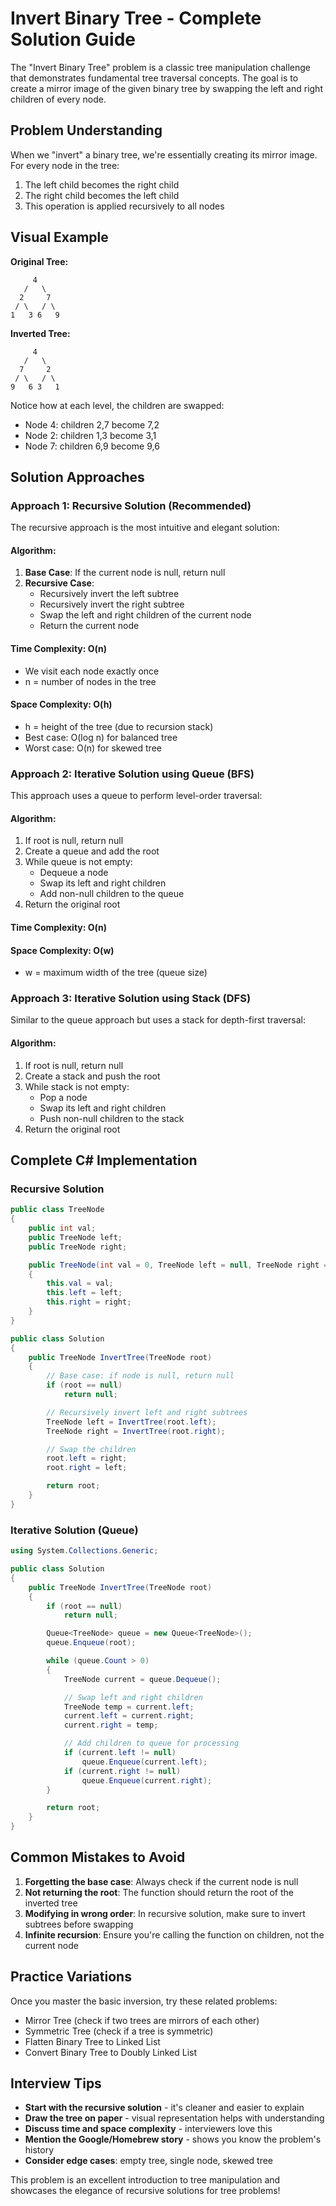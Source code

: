 # Invert Binary Tree - Complete Solution Guide

The "Invert Binary Tree" problem is a classic tree manipulation challenge that demonstrates fundamental tree traversal concepts. The goal is to create a mirror image of the given binary tree by swapping the left and right children of every node.

## Problem Understanding

When we "invert" a binary tree, we're essentially creating its mirror image. For every node in the tree:

1. The left child becomes the right child
2. The right child becomes the left child
3. This operation is applied recursively to all nodes

## Visual Example

**Original Tree:**

```
     4
   /   \
  2     7
 / \   / \
1   3 6   9
```

**Inverted Tree:**

```
     4
   /   \
  7     2
 / \   / \
9   6 3   1
```

Notice how at each level, the children are swapped:

- Node 4: children 2,7 become 7,2
- Node 2: children 1,3 become 3,1
- Node 7: children 6,9 become 9,6

## Solution Approaches

### Approach 1: Recursive Solution (Recommended)

The recursive approach is the most intuitive and elegant solution:

#### Algorithm:

1. **Base Case**: If the current node is null, return null
2. **Recursive Case**:
   - Recursively invert the left subtree
   - Recursively invert the right subtree
   - Swap the left and right children of the current node
   - Return the current node

#### Time Complexity: O(n)

- We visit each node exactly once
- n = number of nodes in the tree

#### Space Complexity: O(h)

- h = height of the tree (due to recursion stack)
- Best case: O(log n) for balanced tree
- Worst case: O(n) for skewed tree

### Approach 2: Iterative Solution using Queue (BFS)

This approach uses a queue to perform level-order traversal:

#### Algorithm:

1. If root is null, return null
2. Create a queue and add the root
3. While queue is not empty:
   - Dequeue a node
   - Swap its left and right children
   - Add non-null children to the queue
4. Return the original root

#### Time Complexity: O(n)

#### Space Complexity: O(w)

- w = maximum width of the tree (queue size)

### Approach 3: Iterative Solution using Stack (DFS)

Similar to the queue approach but uses a stack for depth-first traversal:

#### Algorithm:

1. If root is null, return null
2. Create a stack and push the root
3. While stack is not empty:
   - Pop a node
   - Swap its left and right children
   - Push non-null children to the stack
4. Return the original root

## Complete C# Implementation

### Recursive Solution

```csharp
public class TreeNode
{
    public int val;
    public TreeNode left;
    public TreeNode right;

    public TreeNode(int val = 0, TreeNode left = null, TreeNode right = null)
    {
        this.val = val;
        this.left = left;
        this.right = right;
    }
}

public class Solution
{
    public TreeNode InvertTree(TreeNode root)
    {
        // Base case: if node is null, return null
        if (root == null)
            return null;

        // Recursively invert left and right subtrees
        TreeNode left = InvertTree(root.left);
        TreeNode right = InvertTree(root.right);

        // Swap the children
        root.left = right;
        root.right = left;

        return root;
    }
}
```

### Iterative Solution (Queue)

```csharp
using System.Collections.Generic;

public class Solution
{
    public TreeNode InvertTree(TreeNode root)
    {
        if (root == null)
            return null;

        Queue<TreeNode> queue = new Queue<TreeNode>();
        queue.Enqueue(root);

        while (queue.Count > 0)
        {
            TreeNode current = queue.Dequeue();

            // Swap left and right children
            TreeNode temp = current.left;
            current.left = current.right;
            current.right = temp;

            // Add children to queue for processing
            if (current.left != null)
                queue.Enqueue(current.left);
            if (current.right != null)
                queue.Enqueue(current.right);
        }

        return root;
    }
}
```

## Common Mistakes to Avoid

1. **Forgetting the base case**: Always check if the current node is null
2. **Not returning the root**: The function should return the root of the inverted tree
3. **Modifying in wrong order**: In recursive solution, make sure to invert subtrees before swapping
4. **Infinite recursion**: Ensure you're calling the function on children, not the current node

## Practice Variations

Once you master the basic inversion, try these related problems:

- Mirror Tree (check if two trees are mirrors of each other)
- Symmetric Tree (check if a tree is symmetric)
- Flatten Binary Tree to Linked List
- Convert Binary Tree to Doubly Linked List

## Interview Tips

- **Start with the recursive solution** - it's cleaner and easier to explain
- **Draw the tree on paper** - visual representation helps with understanding
- **Discuss time and space complexity** - interviewers love this
- **Mention the Google/Homebrew story** - shows you know the problem's history
- **Consider edge cases**: empty tree, single node, skewed tree

This problem is an excellent introduction to tree manipulation and showcases the elegance of recursive solutions for tree problems!
